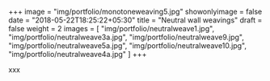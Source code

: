 +++
image = "img/portfolio/monotoneweaving5.jpg"
showonlyimage = false
date = "2018-05-22T18:25:22+05:30"
title = "Neutral wall weavings"
draft = false
weight = 2
images = [ "img/portfolio/neutralweave1.jpg", "img/portfolio/neutralweave3a.jpg", "img/portfolio/neutralweave9.jpg", "img/portfolio/neutralweave5a.jpg", "img/portfolio/neutralweave10.jpg", "img/portfolio/neutralweave4a.jpg" ]
+++
<!--more-->

xxx